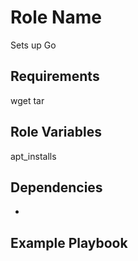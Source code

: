 Role Name
=========

Sets up Go

Requirements
------------

wget
tar

Role Variables
--------------

apt_installs

Dependencies
------------

-

Example Playbook
----------------
